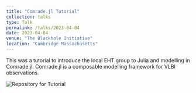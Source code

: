 ```yaml
---
title: "Comrade.jl Tutorial"
collection: talks
type: Talk
permalink: /talks/2023-04-04
date: 2023-04-04
venue: "The Blackhole Initiative"
location: "Cambridge Massachusetts"
---
```


This was a tutorial to introduce the local EHT group to Julia and modelling in Comrade.jl. Comrade.jl is a composable modelling framework for VLBI observations.

![Repository for Tutorial](https://github.com/dchang10/ComradeTutorial)
